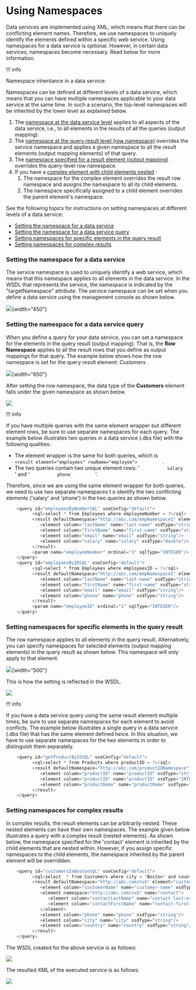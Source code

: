 # Using Namespaces

Data services are implemented using XML, which means that there can be
conflicting element names. Therefore, we use namespaces to uniquely
identify the elements defined within a specific web service. Using
namespaces for a data service is optional. However, in certain data
services, namespaces become necessary. Read below for more information.

!!! info

Namespace inheritance in a data service:

Namespaces can be defined at different levels of a data service, which
means that you can have multiple namespaces applicable to your data
service at the same time. In such a scenario, the top-level namespaces
will be inherited by the lower level as explained below.

1.  The [namespace at the data service
    level](#UsingNamespaces-Settingthenamespaceforadataservice) applies
    to all aspects of the data service, i.e., to all elements in the
    results of all the queries (output mapping).
2.  The [namespace at the query result level (row
    namespace)](#UsingNamespaces-Settingthenamespaceforadataservicequery)
    overrides the service namespace and applies a given namespace to all
    the result elements (output mapping elements) of that query.
3.  The [namespace specified for a result element (output
    mapping)](#UsingNamespaces-Settingnamespacesforspecificelementsinthequeryresult)
    overrides the query-level row namespace.
4.  If you have a [complex element with child elements
    nested](#UsingNamespaces-Settingnamespacesforcomplexresults) :
    1.  The namespace for the complex element overrides the result row
        namespace and assigns the namespace to all its child elements.
    2.  The namespace specifically assigned to a child element overrides
        the parent element's namespace.


See the following topics for instructions on setting namespaces at
different levels of a data service:  

-   [Setting the namespace for a data
    service](#UsingNamespaces-Settingthenamespaceforadataservice)
-   [Setting the namespace for a data service
    query](#UsingNamespaces-Settingthenamespaceforadataservicequery)
-   [Setting namespaces for specific elements in the query
    result](#UsingNamespaces-Settingnamespacesforspecificelementsinthequeryresult)
-   [Setting namespaces for complex
    results](#UsingNamespaces-Settingnamespacesforcomplexresults)

### Setting the namespace for a data service

The service namespace is used to uniquely identify a web service, which
means that this namespace applies to all elements in the data service.
In the WSDL that represents the service, the namespace is indicated by
the "targetNamespace" attribute. The service namespace can be set when
you define a data service using the management console as shown below.

![](http://docs.wso2.org/wiki/download/attachments/4886292/figure01.png?version=1&modificationDate=1329153263000){width="450"}

### Setting the namespace for a data service query

When you define a query for your data service, you can set a namespace
for the elements in the query result (output mapping). That is, the
**Row Namespace** applies to all the result rows that you define as
output mappings for that query. The example below shows how the row
namespace is set for the query result element: *Customers* .

![](http://docs.wso2.org/wiki/download/attachments/4886292/figure02.png?version=1&modificationDate=1329154036000){width="650"}

After setting the row namespace, the data type of the **Customers**
element falls under the given namespace as shown below.

![](http://docs.wso2.org/wiki/download/attachments/4886292/figure03.png?version=1&modificationDate=1329155065000)

!!! info

If you have multiple queries with the same element wrapper but different
element rows, be sure to use separate namespaces for each query. The
example below illustrates two queries in a data service (.dbs file) with
the following qualities:

-   The element wrapper is the same for both queries, which is
    `           <result element="employees" rowName="employee">          `
    .
-   The two queries contain two unique element rows: '
    `           salary          ` ' and ' `           phone          `
    '.

Therefore, since we are using the same element wrapper for both queries,
we need to use two separate namespaces t o identify the two conflicting
elements ('salary' and 'phone') in the two queries as shown below.

``` java
    <query id="employeesByNumberSQL" useConfig="default">
          <sql>select * from Employees where employeeNumber = ?</sql>
          <result defaultNamespace="http://abc.com/empNamespace1" element="employees" rowName="employee">
             <element column="lastName" name="last-name" xsdType="string"/>
             <element column="firstName" name="first-name" xsdType="string"/>
             <element column="email" name="email" xsdType="string"/>
             <element column="salary" name="salary" xsdType="double"/>
          </result>
          <param name="employeeNumber" ordinal="1" sqlType="INTEGER"/>
    </query>
    <query id="employeesByIDSQL" useConfig="default">
          <sql>select * from Employees where employeesID = ?</sql>
          <result defaultNamespace="http://abc.com/empNamespace2" element="employees" rowName="employee">
             <element column="lastName" name="last-name" xsdType="string"/>
             <element column="firstName" name="first-name" xsdType="string"/>
             <element column="email" name="email" xsdType="string"/>
             <element column="phone" name="phone" xsdType="string"/>
          </result>
          <param name="employeeID" ordinal="1" sqlType="INTEGER"/>
    </query>
```
    

### Setting namespaces for specific elements in the query result

The row namespace applies to all elements in the query result.
Alternatively, you can specify namespaces for selected elements (output
mapping elements) in the query result as shown below. This namespace
will only apply to that element.

![](http://docs.wso2.org/wiki/download/attachments/4886292/figure04.png?version=1&modificationDate=1329155298000){width="500"}

This is how the setting is reflected in the WSDL.

![](http://docs.wso2.org/wiki/download/attachments/4886292/figure05.png?version=1&modificationDate=1329155352000)

!!! info

If you have a data service query using the same result element multiple
times, be sure to use separate namespaces for each element to avoid
conflicts. The example below illustrates a single query in a data
service (.dbs file) that has the same element defined twice. In this
situation, we have to use separate namespaces for the two elements in
order to distinguish them separately.  

``` java
    <query id="getProductByIDSQL" useConfig="default">
          <sql>select * from Products where productID = ?</sql>
          <result defaultNamespace="http://abc.com/productIDNamespace" element="products" rowName="product">
             <element column="productID" name="productID" xsdType="string"/>
             <element column="productID" name="productID" xsdType="INTEGER"/>
             <element column="productName" name="productName" xsdType="string"/>
          </result>
    </query>
```
    

### Setting namespaces for complex results

In complex results, the result elements can be arbitrarily nested. These
nested elements can have their own namespaces. The example given below
illustrates a query with a complex result (nested elements). As shown
below, the namespace specified for the 'contact' element is inherited by
the child elements that are nested within. However, if you assign
specific namespaces to the child elements, the namespace inherited by
the parent element will be overridden.

``` java
    <query id="customersInBostonSQL" useConfig="default">
          <sql>select  * from Customers where city = 'Boston' and country = 'USA'</sql>
          <result defaultNamespace="http://abc.com/nsb" element="customers" rowName="customer">
             <element column="customerName" name="customer-name" xsdType="string"/>
             <element namespace="http://abc.com/nsb" name="contact">
                <element column="contactLastName" name="contact-last-name" xsdType="string"/>
                <element column="contactFirstName" name="contact-first-name" xsdType="string"/>
             </element>
             <element column="phone" name="phone" xsdType="string"/>
             <element column="city" name="city" xsdType="string"/>
             <element column="country" name="country" xsdType="string"/>
          </result>
    </query>
```

The WSDL created for the above service is as follows:

![](http://docs.wso2.org/wiki/download/attachments/4886292/figure07.png?version=1&modificationDate=1329156299000)

The resulted XML of the executed service is as follows:

![](http://docs.wso2.org/wiki/download/attachments/4886292/figure08.png?version=1&modificationDate=1329156360000)
